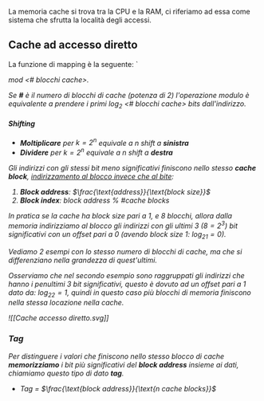 La memoria cache si trova tra la CPU e la RAM, ci riferiamo ad essa come sistema che sfrutta la località degli accessi.

## Cache ad accesso diretto
La funzione di mapping è la seguente: `<address> mod <# blocchi cache>.

Se **#** è il numero di blocchi di cache (potenza di 2) l'operazione modulo è equivalente a prendere i primi $\log_2$ <# blocchi cache> bits dall'indirizzo.

#### Shifting
- **Moltiplicare** per $k=2^n$ equivale a $n$ shift a **sinistra**
- **Dividere** per $k=2^n$ equivale a $n$ shift a **destra**

Gli indirizzi con gli stessi bit meno significativi finiscono nello stesso **cache block**, <u>indirizzamento al blocco invece che al bite</u>:
1. **Block address**: $\frac{\text{address}}{\text{block size}}$
2. **Block index**: $\text{block address}$ % #$\text{cache blocks}$

In pratica se la cache ha _block size_ pari a $1$, e $8$  blocchi, allora dalla memoria indirizziamo al blocco gli indirizzi con gli ultimi $3$ ($8=2^3$) bit significativi con un offset pari a $0$ (avendo _block size_ 1:  $\log_21 = 0$).

Vediamo 2 esempi con lo stesso numero di blocchi di cache, ma che si differenziano nella grandezza di quest'ultimi.

Osserviamo che nel secondo esempio sono raggruppati gli indirizzi che hanno i penultimi $3$ bit significativi, questo è dovuto ad un offset pari a $1$ dato da: $\log_22 = 1$, quindi in questo caso più blocchi di memoria finiscono nella stessa locazione nella cache.

![[Cache accesso diretto.svg]]
### Tag
Per distinguere i valori che finiscono nello stesso blocco di cache **memorizziamo** _i bit più significativi_ del **block address** insieme ai dati, chiamiamo questo tipo di dato **tag**.
- Tag = $\frac{\text{block address}}{\text{n cache blocks}}$
